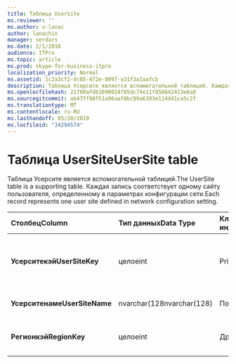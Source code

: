 ```yaml
---
title: Таблица UserSite
ms.reviewer: ''
ms.author: v-lanac
author: lanachin
manager: serdars
ms.date: 2/1/2018
audience: ITPro
ms.topic: article
ms.prod: skype-for-business-itpro
localization_priority: Normal
ms.assetid: 1c2a3cf2-dc05-472e-8097-a31f3a1aafcb
description: Таблица Усерсите является вспомогательной таблицей. Каждая запись соответствует одному сайту пользователя, определенному в параметрах конфигурации сети.
ms.openlocfilehash: 21f60afdb1690024f85dc74e11f856642413e6a8
ms.sourcegitcommit: ab47ff88f51a96aaf8bc99a6303e114d41ca5c2f
ms.translationtype: MT
ms.contentlocale: ru-RU
ms.lasthandoff: 05/20/2019
ms.locfileid: "34294574"
---
```

# <a name="usersite-table"></a><span data-ttu-id="9af2f-104">Таблица UserSite</span><span class="sxs-lookup"><span data-stu-id="9af2f-104">UserSite table</span></span>
 
<span data-ttu-id="9af2f-105">Таблица Усерсите является вспомогательной таблицей.</span><span class="sxs-lookup"><span data-stu-id="9af2f-105">The UserSite table is a supporting table.</span></span> <span data-ttu-id="9af2f-106">Каждая запись соответствует одному сайту пользователя, определенному в параметрах конфигурации сети.</span><span class="sxs-lookup"><span data-stu-id="9af2f-106">Each record represents one user site defined in network configuration setting.</span></span>
  
|<span data-ttu-id="9af2f-107">**Столбец**</span><span class="sxs-lookup"><span data-stu-id="9af2f-107">**Column**</span></span>|<span data-ttu-id="9af2f-108">**Тип данных**</span><span class="sxs-lookup"><span data-stu-id="9af2f-108">**Data Type**</span></span>|<span data-ttu-id="9af2f-109">**Ключ/индекс**</span><span class="sxs-lookup"><span data-stu-id="9af2f-109">**Key/Index**</span></span>|<span data-ttu-id="9af2f-110">**Сведения**</span><span class="sxs-lookup"><span data-stu-id="9af2f-110">**Details**</span></span>|
|:-----|:-----|:-----|:-----|
|<span data-ttu-id="9af2f-111">**Усерситекэй**</span><span class="sxs-lookup"><span data-stu-id="9af2f-111">**UserSiteKey**</span></span> <br/> |<span data-ttu-id="9af2f-112">целое</span><span class="sxs-lookup"><span data-stu-id="9af2f-112">int</span></span>  <br/> |<span data-ttu-id="9af2f-113">Primary</span><span class="sxs-lookup"><span data-stu-id="9af2f-113">Primary</span></span>  <br/> |<span data-ttu-id="9af2f-114">Уникальный номер, идентифицирующий сайт пользователя.</span><span class="sxs-lookup"><span data-stu-id="9af2f-114">Unique number identifying the user site.</span></span>  <br/> |
|<span data-ttu-id="9af2f-115">**Усерситенаме**</span><span class="sxs-lookup"><span data-stu-id="9af2f-115">**UserSiteName**</span></span> <br/> |<span data-ttu-id="9af2f-116">nvarchar(128</span><span class="sxs-lookup"><span data-stu-id="9af2f-116">nvarchar(128)</span></span>  <br/> |<span data-ttu-id="9af2f-117">Повторя</span><span class="sxs-lookup"><span data-stu-id="9af2f-117">Unique</span></span>  <br/> |<span data-ttu-id="9af2f-118">Имя сайта пользователя.</span><span class="sxs-lookup"><span data-stu-id="9af2f-118">User site's name.</span></span>  <br/> |
|<span data-ttu-id="9af2f-119">**Регионкэй**</span><span class="sxs-lookup"><span data-stu-id="9af2f-119">**RegionKey**</span></span> <br/> |<span data-ttu-id="9af2f-120">целое</span><span class="sxs-lookup"><span data-stu-id="9af2f-120">int</span></span>  <br/> |<span data-ttu-id="9af2f-121">Другом</span><span class="sxs-lookup"><span data-stu-id="9af2f-121">Foreign</span></span>  <br/> |<span data-ttu-id="9af2f-122">Ссылка на из [таблицы Region](region.md).</span><span class="sxs-lookup"><span data-stu-id="9af2f-122">Referenced from [Region table](region.md).</span></span>  <br/> |
   

